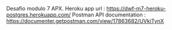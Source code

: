 Desafio modulo 7 APX.
Heroku app url : https://dwf-m7-heroku-postgres.herokuapp.com/
Postman API documentation : https://documenter.getpostman.com/view/17863682/UVkiTynX
